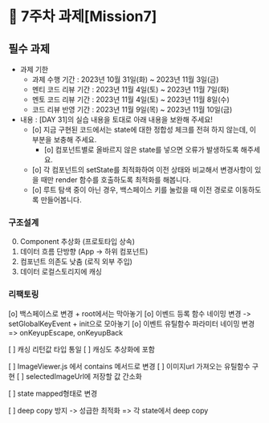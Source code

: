# 📌 7주차 과제[Mission7]

## 필수 과제
- 과제 기한
  - 과제 수행 기간 : 2023년 10월 31일(화) ~ 2023년 11월 3일(금)
  - 멘티 코드 리뷰 기간 : 2023년 11월 4일(토) ~ 2023년 11월 7일(화)
  - 멘토 코드 리뷰 기간 : 2023년 11월 4일(토) ~ 2023년 11월 8일(수)
  - 코드 리뷰 반영 기간 : 2023년 11월 9일(목) ~ 2023년 11월 10일(금)
- 내용 : [DAY 31]의 실습 내용을 토대로 아래 내용을 보완해 주세요!
  * [o]  지금 구현된 코드에서는 state에 대한 정합성 체크를 전혀 하지 않는데, 이 부분을 보충해 주세요.
      * [o]  컴포넌트별로 올바르지 않은 state를 넣으면 오류가 발생하도록 해주세요.
  * [o] 각 컴포넌트의 setState를 최적화하여 이전 상태와 비교해서 변경사항이 있을 때만 render 함수를 호출하도록 최적화를 해봅니다.
  * [o] 루트 탐색 중이 아닌 경우, 백스페이스 키를 눌렀을 때 이전 경로로 이동하도록 만들어봅니다.


### 구조설계 
0. Component 추상화 (프로토타입 상속)
1. 데이터 흐름 단방향 (App -> 하위 컴포넌트) 
2. 컴포넌트 의존도 낮춤 (로직 외부 주입)
3. 데이터 로컬스토리지에 캐싱


### 리팩토링

[o] 백스페이스로 변경 + root에서는 막아놓기
[o] 이벤드 등록 함수 네이밍 변경 -> setGlobalKeyEvent + init으로 모아놓기
[o] 이벤트 유틸함수 파라미터 네이밍 변경 => onKeyupEscape, onKeyupBack

[ ] 캐싱 리턴값 타입 통일
[ ] 캐싱도 추상화에 포함

[ ] ImageViewer.js 에서 contains 메서드로 변경
[ ] 이미지url 가져오는 유틸함수 구현
[ ] selectedImageUrl에 저장할 값 간소화

[ ] state mapped형태로 변경


[ ] deep copy 방지 -> 성급한 최적화 => 각 state에서 deep copy
